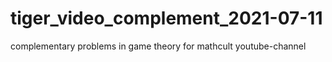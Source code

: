 # tiger_video_complement_2021-07-11
complementary problems in game theory for mathcult youtube-channel
